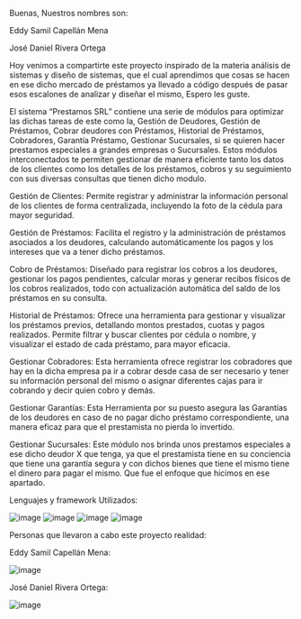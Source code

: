 Buenas, Nuestros nombres son:

Eddy Samil Capellán Mena

José Daniel Rivera Ortega


Hoy venimos a compartirte este proyecto inspirado de la materia análisis de sistemas y diseño de sistemas, que el cual aprendimos que cosas se hacen en ese dicho mercado de préstamos ya llevado a código después de pasar esos escalones de analizar y diseñar el mismo, Espero les guste.


El sistema “Prestamos SRL” contiene una serie de módulos para optimizar las dichas tareas de este como la, Gestión de Deudores, Gestión de Préstamos, Cobrar deudores con Préstamos, Historial de Préstamos, Cobradores, Garantía Préstamo, Gestionar Sucursales, si se quieren hacer prestamos especiales a grandes empresas o Sucursales. Estos módulos interconectados te permiten gestionar de manera eficiente tanto los datos de los clientes como los detalles de los préstamos, cobros y su seguimiento con sus diversas consultas que tienen dicho modulo.


Gestión de Clientes:
Permite registrar y administrar la información personal de los clientes de forma centralizada, incluyendo la foto de la cédula para mayor seguridad.


Gestión de Préstamos:
Facilita el registro y la administración de préstamos asociados a los deudores, calculando automáticamente los pagos y los intereses que va a tener dicho préstamos.


Cobro de Préstamos:
Diseñado para registrar los cobros a los deudores, gestionar los pagos pendientes, calcular moras y generar recibos físicos de los cobros realizados, todo con actualización automática del saldo de los préstamos en su consulta.


Historial de Préstamos:
Ofrece una herramienta para gestionar y visualizar los préstamos previos, detallando montos prestados, cuotas y pagos realizados. Permite filtrar y buscar clientes por cédula o nombre, y visualizar el estado de cada préstamo, para mayor eficacia.


Gestionar Cobradores:
Esta herramienta ofrece registrar los cobradores que hay en la dicha empresa pa ir a cobrar desde casa de ser necesario y tener su información personal del mismo o asignar diferentes cajas para ir cobrando y decir quien cobro y demás.


Gestionar Garantías:
Esta Herramienta por su puesto asegura las Garantías de los deudores en caso de no pagar dicho préstamo correspondiente, una manera eficaz para que el prestamista no pierda lo invertido.


Gestionar Sucursales:
Este módulo nos brinda unos prestamos especiales a ese dicho deudor X que tenga, ya que el prestamista tiene en su conciencia que tiene una garantía segura y con dichos bienes que tiene el mismo tiene el dinero para pagar el mismo. Que fue el enfoque que hicimos en ese apartado.


Lenguajes y framework Utilizados: 


![image](https://github.com/user-attachments/assets/34c7b7cc-965a-4ea9-b88d-f7bcc18284da)
![image](https://github.com/user-attachments/assets/80de1e5b-c3ad-47fd-b09a-5e56d087cff2)
![image](https://github.com/user-attachments/assets/6cd00213-667e-4d2d-8618-9823400ebf30)
![image](https://github.com/user-attachments/assets/9789a8af-8ac6-4aab-85a6-1823eb625b69)


Personas que llevaron a cabo este proyecto realidad:


Eddy Samil Capellán Mena:


![image](https://github.com/user-attachments/assets/4031c4e9-ba45-42ed-aab6-fc81bd8cee02)


José Daniel Rivera Ortega:


![image](https://github.com/user-attachments/assets/79a026ad-12ca-4374-a007-4a801b81bd98)
